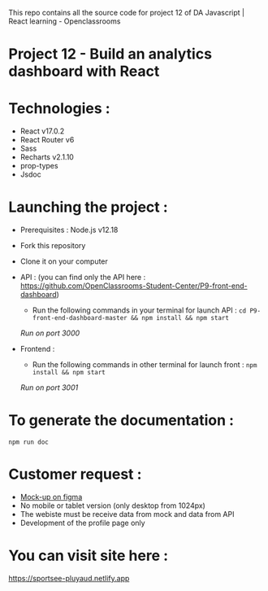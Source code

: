 This repo contains all the source code for project 12 of DA Javascript | React learning - Openclassrooms 

# Project 12 - Build an analytics dashboard with React

# Technologies : 

- React v17.0.2
- React Router v6
- Sass
- Recharts v2.1.10
- prop-types
- Jsdoc

#   Launching the project :

*  Prerequisites :
  Node.js v12.18
 
* Fork this repository
* Clone it on your computer

* API : (you can find only the API here : https://github.com/OpenClassrooms-Student-Center/P9-front-end-dashboard)
  - Run the following commands in your terminal for launch API : 
  `cd P9-front-end-dashboard-master && npm install && npm start`
  
  *Run on port 3000*

* Frontend : 
  - Run the following commands in other terminal for launch front : 
  `npm install && npm start`
  
  *Run on port 3001*

# To generate the documentation : 
`npm run doc`

# Customer request :
- [Mock-up on figma](https://www.figma.com/file/BMomGVZqLZb811mDMShpLu/UI-design-Sportify-FR?node-id=1%3A2)
- No mobile or tablet version (only desktop from 1024px)
- The webiste must be receive data from mock and data from API
- Development of the profile page only

# You can visit site here : 
https://sportsee-pluyaud.netlify.app
